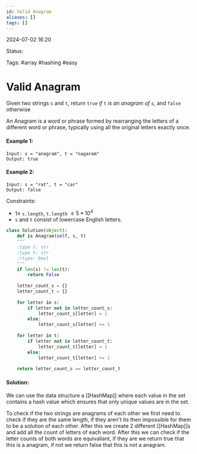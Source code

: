 ```yaml
---
id: Valid Anagram
aliases: []
tags: []
---
```


2024-07-02 16:20

Status: 

Tags: #array #hashing #easy

# Valid Anagram

Given two strings `s` and `t`, return `true` *if* `t` *is an anagram of* `s`, and `false` otherwise

An Anagram is a word or phrase formed by rearranging the letters of a different word or phrase, typically using all the original letters exactly once. 

#### Example 1: 
	Input: s = "anagram", t = "nagaram"
	Output: true
#### Example 2: 
	Input: s = "rat", t = "car"
	Output: false

Constraints:
- $1 \leq$ `s.length`, `t.length` $\leq 5 * 10^4$
- `s` and `t` consist of lowercase English letters.

```python
class Solution(object):
	def is Anagram(self, s, t)
	"""
	:type s: str
	:type t: str
	:rtype: bool
	"""
	if len(s) != len(t):
		return False
	
	letter_count_s = {}
	letter_count_t = {}
	
	for letter in s:
		if letter not in letter_count_s:
			letter_count_s[letter] = 1
		else:
			letter_count_s[letter] += 1
	
	for letter in t: 
		if letter not in letter_count_t:
			letter_count_t[letter] = 1
		else:
			letter_count_t[letter] += 1
	
	return letter_count_s == letter_count_t
```

#### Solution:
We can use the data structure a [[HashMap]] where each value in the set contains a hash value which ensures that only unique values are in the set. 

To check if the two strings are anagrams of each other we first need to check if they are the same length, if they aren't its then impossible for them to be a solution of each other. After this we create 2 different [[HashMap]]s and add all the count of letters of each word. After this we can check if the letter counts of both words are equivaliant, if they are we return true that this is a anagram, if not we return false that this is not a anagram. 
